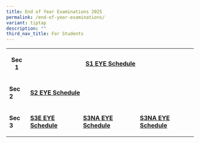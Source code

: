 ```yaml
---
title: End of Year Examinations 2025
permalink: /end-of-year-examinations/
variant: tiptap
description: ""
third_nav_title: For Students
---
```

<table style="minWidth: 100px">
<colgroup>
<col>
<col>
<col>
<col>
</colgroup>
<tbody>
<tr>
<th rowspan="1" colspan="1">
<p>Sec 1</p>
</th>
<th rowspan="1" colspan="3">
<p><a href="/files/2025_S1_EYE_Schedule.pdf" rel="noopener nofollow" target="_blank">S1 EYE Schedule</a>
</p>
</th>
</tr>
<tr>
<td rowspan="1" colspan="1">
<p><strong>Sec 2</strong>
</p>
</td>
<td rowspan="1" colspan="3">
<p><strong><a href="/files/2025_S2_EYE_Schedule.pdf" rel="noopener nofollow" target="_blank">S2 EYE Schedule</a></strong>
</p>
</td>
</tr>
<tr>
<td rowspan="1" colspan="1">
<p><strong>Sec 3</strong>
</p>
</td>
<td rowspan="1" colspan="1">
<p><strong><a href="/files/2025_S3E_EYE_Schedule.pdf" rel="noopener nofollow" target="_blank">S3E EYE Schedule</a></strong>
</p>
</td>
<td rowspan="1" colspan="1">
<p><strong><a href="/files/2025_S3NA_EYE_Schedule.pdf" rel="noopener nofollow" target="_blank">S3NA EYE Schedule</a></strong>
</p>
</td>
<td rowspan="1" colspan="1">
<p><strong><a href="/files/2025_S3NT_EYE_Schedule.pdf" rel="noopener nofollow" target="_blank">S3NA EYE Schedule</a></strong>
</p>
</td>
</tr>
</tbody>
</table>
<p></p>